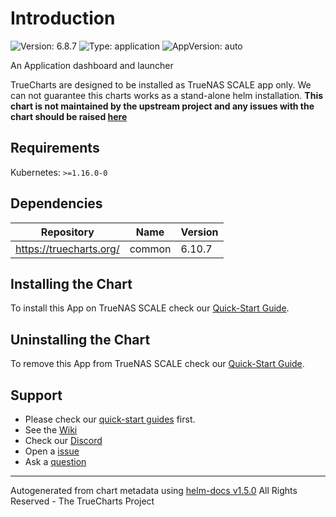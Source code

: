 # Introduction

![Version: 6.8.7](https://img.shields.io/badge/Version-6.8.7-informational?style=flat-square) ![Type: application](https://img.shields.io/badge/Type-application-informational?style=flat-square) ![AppVersion: auto](https://img.shields.io/badge/AppVersion-auto-informational?style=flat-square)

An Application dashboard and launcher

TrueCharts are designed to be installed as TrueNAS SCALE app only. We can not guarantee this charts works as a stand-alone helm installation.
**This chart is not maintained by the upstream project and any issues with the chart should be raised [here](https://github.com/truecharts/apps/issues/new/choose)**

## Requirements

Kubernetes: `>=1.16.0-0`

## Dependencies

| Repository | Name | Version |
|------------|------|---------|
| https://truecharts.org/ | common | 6.10.7 |

## Installing the Chart

To install this App on TrueNAS SCALE check our [Quick-Start Guide](https://truecharts.org/manual/Quick-Start%20Guides/03-Installing-an-App/).

## Uninstalling the Chart

To remove this App from TrueNAS SCALE check our [Quick-Start Guide](https://truecharts.org/manual/Quick-Start%20Guides/07-Deleting-an-App/).

## Support

- Please check our [quick-start guides](https://truecharts.org/manual/Quick-Start%20Guides/01-Open-Apps/) first.
- See the [Wiki](https://truecharts.org)
- Check our [Discord](https://discord.gg/tVsPTHWTtr)
- Open a [issue](https://github.com/truecharts/apps/issues/new/choose)
- Ask a [question](https://github.com/truecharts/apps/discussions)

----------------------------------------------
Autogenerated from chart metadata using [helm-docs v1.5.0](https://github.com/norwoodj/helm-docs/releases/v1.5.0)
All Rights Reserved - The TrueCharts Project
